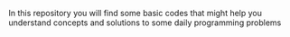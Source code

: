 In this repository you will find some basic codes that might help you understand concepts and solutions to some daily programming problems

